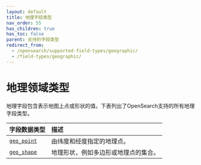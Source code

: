 ```yaml
---
layout: default
title: 地理字段类型
nav_order: 55
has_children: true
has_toc: false
parent: 支持的字段类型
redirect_from:
  - /opensearch/supported-field-types/geographic/
  - /field-types/geographic/
---
```


# 地理领域类型

地理字段包含表示地图上点或形状的值。下表列出了OpenSearch支持的所有地理字段类型。

字段数据类型| 描述
:--- | :---  
[`geo_point`]({{site.url}}{{site.baseurl}}/opensearch/supported-field-types/geo-point/) | 由纬度和经度指定的地理点。
[`geo_shape`]({{site.url}}{{site.baseurl}}/opensearch/supported-field-types/geo-shape/) | 地理形状，例如多边形或地理点的集合。

